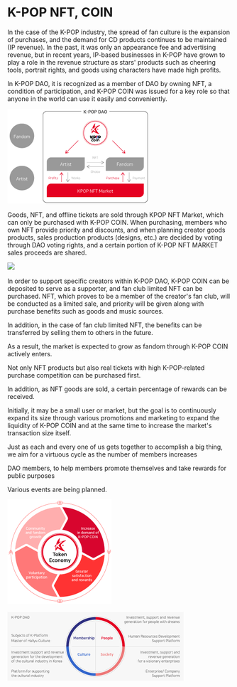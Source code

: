 # K-POP NFT, COIN

&#x20;In the case of the K-POP industry, the spread of fan culture is the expansion of purchases, and the demand for CD products continues to be maintained (IP revenue). In the past, it was only an appearance fee and advertising revenue, but in recent years, IP-based businesses in K-POP have grown to play a role in the revenue structure as stars' products such as cheering tools, portrait rights, and goods using characters have made high profits.

&#x20;In K-POP DAO, it is recognized as a member of DAO by owning NFT, a condition of participation, and K-POP COIN was issued for a key role so that anyone in the world can use it easily and conveniently.



![](<../../../../../.gitbook/assets/image (2).png>)



&#x20;Goods, NFT, and offline tickets are sold through KPOP NFT Market, which can only be purchased with K-POP COIN. When purchasing, members who own NFT provide priority and discounts, and when planning creator goods products, sales production products (designs, etc.) are decided by voting through DAO voting rights, and a certain portion of K-POP NFT MARKET sales proceeds are shared.



![](../../../../../.gitbook/assets/kpop삽도en011.png)



&#x20;In order to support specific creators within K-POP DAO, K-POP COIN can be deposited to serve as a supporter, and fan club limited NFT can be purchased. NFT, which proves to be a member of the creator's fan club, will be conducted as a limited sale, and priority will be given along with purchase benefits such as goods and music sources.

&#x20;In addition, in the case of fan club limited NFT, the benefits can be transferred by selling them to others in the future.

&#x20;As a result, the market is expected to grow as fandom through K-POP COIN actively enters.

&#x20;Not only NFT products but also real tickets with high K-POP-related purchase competition can be purchased first.

&#x20;In addition, as NFT goods are sold, a certain percentage of rewards can be received.

&#x20;Initially, it may be a small user or market, but the goal is to continuously expand its size through various promotions and marketing to expand the liquidity of K-POP COIN and at the same time to increase the market's transaction size itself.

&#x20; Just as each and every one of us gets together to accomplish a big thing, we aim for a virtuous cycle as the number of members increases&#x20;

&#x20;DAO members, to help members promote themselves and take rewards for public purposes

&#x20;Various events are being planned.



![](<../../../../../.gitbook/assets/image (3) (1).png>)

&#x20;

![](<../../../../../.gitbook/assets/image (16).png>)

